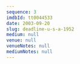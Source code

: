 ```yaml
---
sequence: 3
imdbId: tt0044533
date: 2003-09-20
slug: deadline-u-s-a-1952
medium: null
venue: null
venueNotes: null
mediumNotes: null
---
```


